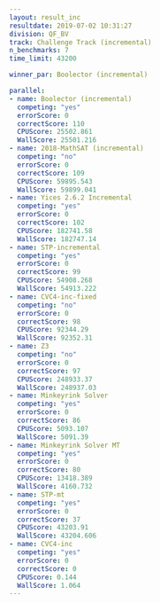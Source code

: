 ```yaml
---
layout: result_inc
resultdate: 2019-07-02 10:31:27
division: QF_BV
track: Challenge Track (incremental)
n_benchmarks: 7
time_limit: 43200

winner_par: Boolector (incremental)

parallel:
- name: Boolector (incremental)
  competing: "yes"
  errorScore: 0
  correctScore: 110
  CPUScore: 25502.861
  WallScore: 25501.216
- name: 2018-MathSAT (incremental)
  competing: "no"
  errorScore: 0
  correctScore: 109
  CPUScore: 59895.543
  WallScore: 59899.041
- name: Yices 2.6.2 Incremental
  competing: "yes"
  errorScore: 0
  correctScore: 102
  CPUScore: 182741.58
  WallScore: 182747.14
- name: STP-incremental
  competing: "yes"
  errorScore: 0
  correctScore: 99
  CPUScore: 54908.268
  WallScore: 54913.222
- name: CVC4-inc-fixed
  competing: "no"
  errorScore: 0
  correctScore: 98
  CPUScore: 92344.29
  WallScore: 92352.31
- name: Z3
  competing: "no"
  errorScore: 0
  correctScore: 97
  CPUScore: 248933.37
  WallScore: 248937.03
- name: Minkeyrink Solver
  competing: "yes"
  errorScore: 0
  correctScore: 86
  CPUScore: 5093.107
  WallScore: 5091.39
- name: Minkeyrink Solver MT
  competing: "yes"
  errorScore: 0
  correctScore: 80
  CPUScore: 13418.389
  WallScore: 4160.732
- name: STP-mt
  competing: "yes"
  errorScore: 0
  correctScore: 37
  CPUScore: 43203.91
  WallScore: 43204.606
- name: CVC4-inc
  competing: "yes"
  errorScore: 0
  correctScore: 0
  CPUScore: 0.144
  WallScore: 1.064
---
```

